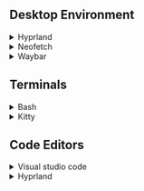 ## Desktop Environment

<details>
<summary>Hyprland</summary>
<br>
This is how you dropdown.
</details>

<details>

<summary>Neofetch</summary>
<br>
This is how you dropdown.
</details>

<details>
<summary>Waybar</summary>
<br>
This is how you dropdown.
</details>

## Terminals
<details>
<summary>Bash</summary>
<br>
This is how you dropdown.
</details>  

<details>
<summary>Kitty</summary>
<br>
This is how you dropdown.
</details>

## Code Editors

<details>
<summary>Visual studio code</summary>
<br>
This is how you dropdown.
</details>


<details>
<summary>Hyprland</summary>
<br>
This is how you dropdown.
* Custom : Personal neovim from scratch 
* LunarVim : Lunarvim profile setup for Python
* Nvchad : Nvchad profile setup for C++
</details>
